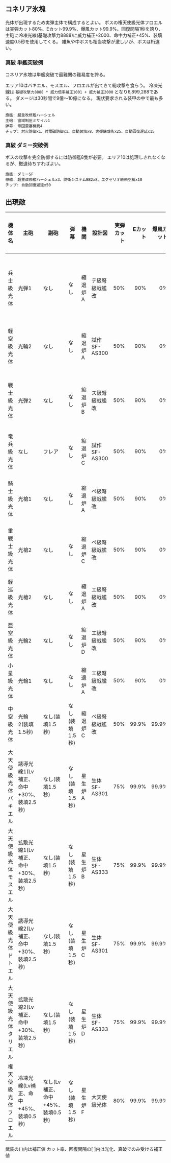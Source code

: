 ## コネリア氷塊

光体が出現するため実弾主体で構成するとよい。
ボスの権天使級光体フロエルは実弾カット80%、Eカット99.9%、爆風カット99.9%、回復間隔1秒を誇り、
主砲に冷凍光線(基礎攻撃力8888)に威力補正+2000、命中力補正+45%、装填速度0.5秒を使用してくる。
雑魚や中ボスも相当攻撃が激しいが、ボスは桁違い。


### 真破 単艦突破例

コネリア氷塊は単艦突破で最難関の難易度を誇る。

エリア10はバキエル、モスエル、フロエルが出てきて総攻撃を食らう。
冷凍光線は `基礎攻撃力8888 * 威力倍率補正1001 + 威力補正2000` となり6,899,288である。
ダメージは30秒間で9億～10億になる。
現状要求される装甲の中で最も多い。

```
旗艦: 超重改修艦ハーシェル
主砲: 宙域制圧ミサイル1
弾幕: 帝国要塞機銃4
チップ: 対火防御x1、対電磁防御x1、自動装填x8、実弾錬成術x25、自動回復遅延x15
```

### 真破 ダミー突破例

ボスの攻撃を完全防御するには防御艦8隻が必要。
エリア10は処理しきれなくなるが、撤退待ちすればよい。

```
旗艦: ダミーSF
僚艦: 超重改修艦ハーシェルx3、防衛システムBB2x8、エグゼリオ級飛空艇x10
チップ: 自動回復遅延x50
```

## 出現敵

<ul class="enemies-list"></ul>

| 機体名               | 主砲                                   | 副砲                              | 弾幕            | 機関    | 設計図         | 実弾カット | Eカット | 爆風カット | 回避率 | 爆風回避率 | 回復間隔 | 登場ステージ              |
|----------------------|----------------------------------------|-----------------------------------|-----------------|---------|----------------|-----------:|--------:|-----------:|-------:|-----------:|----------|---------------------------|
| 兵士級光体           | 光弾1                                  | なし                              | なし            | 縮退炉A | テ級弩級戦艦改 |        50% |     90% |         0% |     0% |         0% | 15秒     | 1、2、3、4、5、6、7、8、9 |
| 軽空級光体           | 光輪2                                  | なし                              | なし            | 縮退炉A | 試作SF-AS300   |        50% |     90% |         0% |     0% |         0% | 15秒     | 1ボス、6、7、8、9         |
| 戦士級光体           | 光弾2                                  | なし                              | なし            | 縮退炉B | ス級弩級戦艦改 |        50% |     90% |         0% |     0% |         0% | 15秒     | 2、3、4、5、6、7、8、9    |
| 竜兵級光体           | なし                                   | フレア                            | なし            | 縮退炉C | 試作SF-AS300   |        50% |     90% |         0% |     0% |         0% | 15秒     | 2ボス、7、8、9            |
| 騎士級光体           | 光槍1                                  | なし                              | なし            | 縮退炉A | ペ級弩級戦艦改 |        50% |     90% |         0% |     0% |         0% | 15秒     | 3、4、5、6、7、8、9       |
| 重戦士級光体         | 光槍2                                  | なし                              | なし            | 縮退炉C | ペ級弩級戦艦改 |        50% |     90% |         0% |     0% |         0% | 15秒     | 3ボス、8、9               |
| 軽巡級光体           | 光槍2                                  | なし                              | なし            | 縮退炉A | エ級弩級戦艦改 |        50% |     90% |         0% |     0% |         0% | 15秒     | 4、5、6、7、8、9          |
| 亜空級光体           | 光輪2                                  | なし                              | なし            | 縮退炉D | エ級弩級戦艦改 |        50% |     90% |         0% |     0% |         0% | 15秒     | 4ボス、9                  |
| 小星級光体           | 光輪1                                  | なし                              | なし            | 縮退炉A | エ級弩級戦艦改 |        50% |     90% |         0% |     0% |         0% | 15秒     | 5、6、7、8、9             |
| 中空級光体           | 光輪2(装填1.5秒)                       | なし(装填1.5秒)                   | なし(装填1.5秒) | 縮退炉C | ペ級弩級戦艦改 |        50% |   99.9% |      99.9% |     0% |         0% | 4秒      | 5ボス、9                  |
| 大天使級光体バキエル | 誘導光線1(Lv補正、命中+30%、装填2.5秒) | なし(装填1.5秒)                   | なし(装填1.5秒) | 星生炉A | 生体SF-AS301   |        75% |   99.9% |      99.9% |     0% |         0% | 2秒      | 6ボス、10                 |
| 大天使級光体モスエル | 拡散光線1(Lv補正、命中+30%、装填2.5秒) | なし(装填1.5秒)                   | なし(装填1.5秒) | 星生炉B | 生体SF-AS333   |        75% |   99.9% |      99.9% |     0% |         0% | 2秒      | 7ボス、10                 |
| 大天使級光体ドトエル | 誘導光線2(Lv補正、命中+30%、装填2.5秒) | なし(装填1.5秒)                   | なし(装填1.5秒) | 星生炉C | 生体SF-AS301   |        75% |   99.9% |      99.9% |     0% |         0% | 2秒      | 8ボス                     |
| 大天使級光体タリエル | 拡散光線2(Lv補正、命中+30%、装填2.5秒) | なし(装填1.5秒)                   | なし(装填1.5秒) | 星生炉D | 生体SF-AS333   |        75% |   99.9% |      99.9% |     0% |         0% | 2秒      | 9ボス                     |
| 権天使級光体フロエル | 冷凍光線(Lv補正、命中+45%、装填0.5秒)  | なし(Lv補正、命中+45%、装填0.5秒) | なし(装填1.5秒) | 星生炉F | 大天使級光体   |        80% |   99.9% |      99.9% |     0% |         0% | 1秒      | 10ボス                    |

武装の( )内は補正値
カット率、回復間隔の[ ]内は光化、真破でのみ受ける補正値
